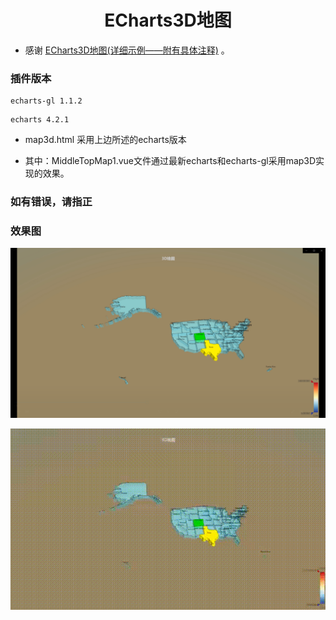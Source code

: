
<h1 align="center"> ECharts3D地图</h1>

* 感谢 [ECharts3D地图(详细示例——附有具体注释)](https://blog.csdn.net/GRAY_KEY/article/details/81295961) 。

### 插件版本

```
echarts-gl 1.1.2
```
```
echarts 4.2.1
```

* map3d.html 采用上边所述的echarts版本

* 其中：MiddleTopMap1.vue文件通过最新echarts和echarts-gl采用map3D实现的效果。

### 如有错误，请指正

### 效果图
![输入图片说明](screenshot/20211223151749.png)


![输入图片说明](screenshot/4448ed59acc0f78cb95acf8c22d5fcd8.gif)